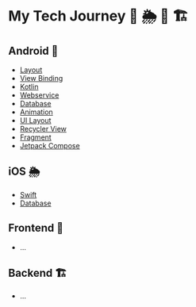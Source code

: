 # My Tech Journey 🍄 🌦 🏢 🏗

## Android 🍄

- [Layout](Android/Layout/README.md)
- [View Binding](Android/ViewBinding/README.md)
- [Kotlin](Android/Kotlin/README.md)
- [Webservice](Android/Webservice/README.md)
- [Database](Android/Database/README.md)
- [Animation](Android/Animation/README.md)
- [UI Layout](Android/UILayout/README.md)
- [Recycler View](Android/RecyclerView/README.md)
- [Fragment](Android/Fragment/README.md)
- [Jetpack Compose](Android/JetpackCompose/README.md)

## iOS 🌦

- [Swift](iOS/Swift/README.md)
- [Database](iOS/Database/README.md)

## Frontend 🏢

- ...

## Backend 🏗

- ...
